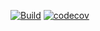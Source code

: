 [![Build](https://github.com/vasiliev-alexey/ts-express-crud/actions/workflows/sanity-check.yml/badge.svg)](https://github.com/vasiliev-alexey/ts-express-crud/actions/workflows/sanity-check.yml)
[![codecov](https://codecov.io/gh/vasiliev-alexey/ts-express-crud/branch/feature\readme/graph/badge.svg)](https://codecov.io/gh/vasiliev-alexey/otus_weather)

